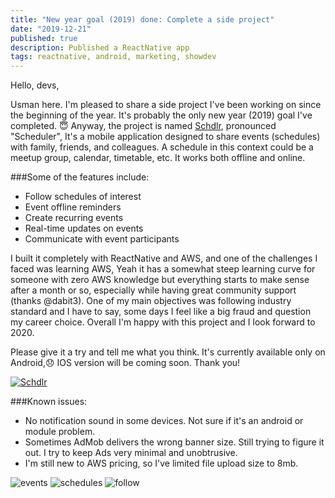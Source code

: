 ```yaml
---
title: "New year goal (2019) done: Complete a side project"
date: "2019-12-21"
published: true
description: Published a ReactNative app
tags: reactnative, android, marketing, showdev
---
```


Hello, devs,

Usman here. I'm pleased to share a side project I've been working on since the beginning of the year. It's probably the only new year (2019) goal I've completed. 😇
Anyway, the project is named [Schdlr](https://play.google.com/store/apps/details?id=com.schdlr), pronounced "Scheduler", It's a mobile application designed to share events (schedules) with family, friends, and colleagues. A schedule in this context could be a meetup group, calendar, timetable, etc. It works both offline and online.

###Some of the features include:

- Follow schedules of interest
- Event offline reminders
- Create recurring events
- Real-time updates on events
- Communicate with event participants

I built it completely with ReactNative and AWS, and one of the challenges I faced was learning AWS, Yeah it has a somewhat steep learning curve for someone with zero AWS knowledge but everything starts to make sense after a month or so, especially while having great community support (thanks @dabit3). One of my main objectives was following industry standard and I have to say, some days I feel like a big fraud and question my career choice. Overall I'm happy with this project and I look forward to 2020.

Please give it a try and tell me what you think. It's currently available only on Android,😞 IOS version will be coming soon. Thank you!

[![Schdlr](https://thepracticaldev.s3.amazonaws.com/i/1wde2gdt93xojqcs3ebu.png)](https://play.google.com/store/apps/details?id=com.schdlr)

###Known issues:

- No notification sound in some devices. Not sure if it's an android or module problem.
- Sometimes AdMob delivers the wrong banner size. Still trying to figure it out. I try to keep Ads very minimal and unobtrusive.
- I'm still new to AWS pricing, so I've limited file upload size to 8mb.

![events](https://thepracticaldev.s3.amazonaws.com/i/83v874g76fo9edhckzba.png#left)
![schedules](https://thepracticaldev.s3.amazonaws.com/i/7m5uuqvlewbtqchbrh7l.png#center)
![follow](https://thepracticaldev.s3.amazonaws.com/i/mc1r5kj1y2h2bnl2grkc.png#right)
